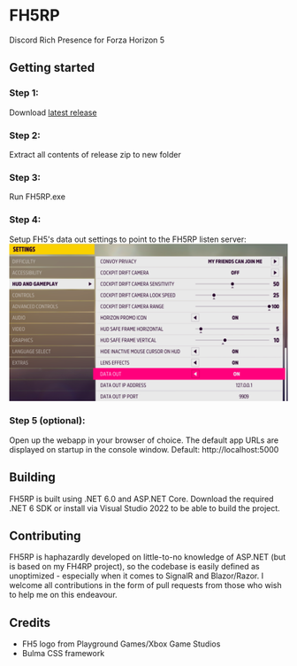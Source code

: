 # FH5RP
Discord Rich Presence for Forza Horizon 5

## Getting started

### Step 1:
Download [latest release](https://github.com/jaiden-d/FH5RP/releases)

### Step 2:
Extract all contents of release zip to new folder

### Step 3:
Run FH5RP.exe

### Step 4:
Setup FH5's data out settings to point to the FH5RP listen server:
![Data out settings](/wwwroot/img/dataoutsettings.png?raw=true)

### Step 5 (optional):
Open up the webapp in your browser of choice. The default app URLs are displayed on startup in the console window.
Default: http://localhost:5000

## Building
FH5RP is built using .NET 6.0 and ASP.NET Core. Download the required .NET 6 SDK or install via Visual Studio 2022 to be able to build the project.

## Contributing
FH5RP is haphazardly developed on little-to-no knowledge of ASP.NET (but is based on my FH4RP project), so the codebase is easily defined as unoptimized - especially when it comes to SignalR and Blazor/Razor. I welcome all contributions in the form of pull requests from those who wish to help me on this endeavour.

## Credits
- FH5 logo from Playground Games/Xbox Game Studios
- Bulma CSS framework
